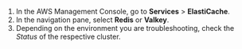 1. In the AWS Management Console, go to **Services** > **ElastiCache**.
2. In the navigation pane, select **Redis** or **Valkey**.
3. Depending on the environment you are troubleshooting, check the *Status* of the respective cluster.
